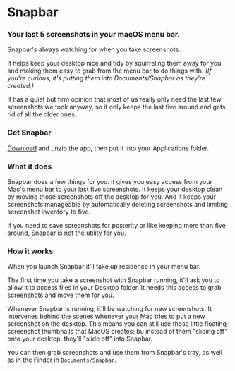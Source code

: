# Snapbar

### Your last 5 screenshots in your macOS menu bar.

Snapbar's always watching for when you take screenshots. 

It helps keep your desktop nice and tidy by squirreling them away for you and making them easy to grab from the menu bar to do things with. *(If you're curious, it's putting them into Documents/Snapbar as they're created.)*

It has a quiet but firm opinion that most of us really only need the last few screenshots we took anyway, so it only keeps the last five around and gets rid of all the older ones.


### Get Snapbar

[Download](https://github.com/stakes/Snapbar/releases/download/1.0-alpha/Snapbar.zip) and unzip the app, then put it into your Applications folder.

### What it does

Snapbar does a few things for you: it gives you easy access from your Mac's menu bar to your last five screenshots. It keeps your desktop clean by moving those screenshots off the desktop for you. And it keeps your screenshots manageable by automatically deleting screenshots and limiting screenshot inventory to five. 

If you need to save screenshots for posterity or like keeping more than five around, Snapbar is not the utility for you.

### How it works

When you launch Snapbar it'll take up residence in your menu bar.

The first time you take a screenshot with Snapbar running, it'll ask you to allow it to access files in your Desktop folder. It needs this access to grab screenshots and move them for you.

Whenever Snapbar is running, it'll be watching for new screenshots. It intervenes behind the scenes whenever your Mac tries to put a new screenshot on the desktop. This means you can still use those little floating screenshot thumbnails that MacOS creates; bu instead of them "sliding off" onto your desktop, they'll "slide off" into Snapbar.

You can then grab screenshots and use them from Snapbar's tray, as well as in the Finder in `Documents/Snapbar`.
